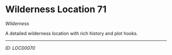 # Wilderness Location 71

*Wilderness*

A detailed wilderness location with rich history and plot hooks.

---
*ID: LOC00070*
